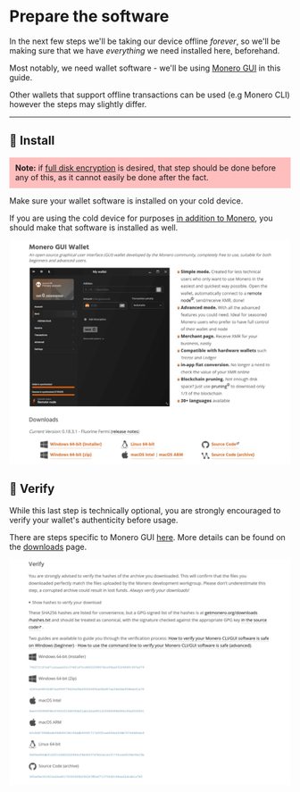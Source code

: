 # Prepare the software
In the next few steps we'll be taking our device offline _forever_, so we'll be making sure that we have _everything_ we need installed here, beforehand.

Most notably, we need wallet software - we'll be using [Monero GUI](https://www.getmonero.org/downloads) in this guide.

Other wallets that support offline transactions can be used (e.g Monero CLI) however the steps may slightly differ.

---

## 💾 Install

<p style="background:rgba(255,0,0,0.25);padding:0.75em;">
<strong>Note:</strong> if <a href="../optional/physical_security.md#-disk-encryption">full disk encryption</a> is desired, that step should be done before any of this, as it cannot easily be done after the fact.
</p>


Make sure your wallet software is installed on your cold device.

If you are using the cold device for purposes [in addition to Monero](../before_we_start/before_we_start.md), you should make that software is installed as well.

![image](../img/prepare_the_software_1.jpg)

## 🔏 Verify

While this last step is technically optional, you are strongly encouraged to verify your wallet's authenticity before usage.

There are steps specific to Monero GUI [here](https://web.getmonero.org/resources/user-guides/verification-windows-beginner.html). More details can be found on the [downloads](https://getmonero.org/downloads) page.

![image](../img/prepare_the_software_2.jpg)
